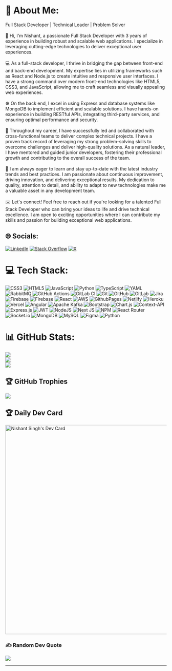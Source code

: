 # 💫 About Me:
Full Stack Developer | Technical Leader | Problem Solver<br><br>👋 Hi, I'm Nishant, a passionate Full Stack Developer with 3 years of experience in building robust and scalable web applications. I specialize in leveraging cutting-edge technologies to deliver exceptional user experiences.<br><br>💻 As a full-stack developer, I thrive in bridging the gap between front-end and back-end development. My expertise lies in utilizing frameworks such as React and Node.js to create intuitive and responsive user interfaces. I have a strong command over modern front-end technologies like HTML5, CSS3, and JavaScript, allowing me to craft seamless and visually appealing web experiences.<br><br>⚙️ On the back end, I excel in using Express and database systems like MongoDB to implement efficient and scalable solutions. I have hands-on experience in building RESTful APIs, integrating third-party services, and ensuring optimal performance and security.<br><br>🚀 Throughout my career, I have successfully led and collaborated with cross-functional teams to deliver complex technical projects. I have a proven track record of leveraging my strong problem-solving skills to overcome challenges and deliver high-quality solutions. As a natural leader, I have mentored and guided junior developers, fostering their professional growth and contributing to the overall success of the team.<br><br>🌟 I am always eager to learn and stay up-to-date with the latest industry trends and best practices. I am passionate about continuous improvement, driving innovation, and delivering exceptional results. My dedication to quality, attention to detail, and ability to adapt to new technologies make me a valuable asset in any development team.<br><br>✉️ Let's connect! Feel free to reach out if you're looking for a talented Full Stack Developer who can bring your ideas to life and drive technical excellence. I am open to exciting opportunities where I can contribute my skills and passion for building exceptional web applications.


## 🌐 Socials:
[![LinkedIn](https://img.shields.io/badge/LinkedIn-%230077B5.svg?logo=linkedin&logoColor=white)](https://linkedin.com/in/thenishantksingh) [![Stack Overflow](https://img.shields.io/badge/-Stackoverflow-FE7A16?logo=stack-overflow&logoColor=white)](https://stackoverflow.com/users/15988237) [![X](https://img.shields.io/badge/X-black.svg?logo=X&logoColor=white)](https://x.com/the_nishant_sgh) 

# 💻 Tech Stack:
![CSS3](https://img.shields.io/badge/css3-%231572B6.svg?style=for-the-badge&logo=css3&logoColor=white) ![HTML5](https://img.shields.io/badge/html5-%23E34F26.svg?style=for-the-badge&logo=html5&logoColor=white) ![JavaScript](https://img.shields.io/badge/javascript-%23323330.svg?style=for-the-badge&logo=javascript&logoColor=%23F7DF1E) ![Python](https://img.shields.io/badge/python-3670A0?style=for-the-badge&logo=python&logoColor=ffdd54) ![TypeScript](https://img.shields.io/badge/typescript-%23007ACC.svg?style=for-the-badge&logo=typescript&logoColor=white) ![YAML](https://img.shields.io/badge/yaml-%23ffffff.svg?style=for-the-badge&logo=yaml&logoColor=151515) ![RabbitMQ](https://img.shields.io/badge/rabbitmq-FF6600?style=for-the-badge&logo=rabbitmq&logoColor=white) ![GitHub Actions](https://img.shields.io/badge/github%20actions-%232671E5.svg?style=for-the-badge&logo=githubactions&logoColor=white) ![GitLab CI](https://img.shields.io/badge/gitlab%20CI-%23181717.svg?style=for-the-badge&logo=gitlab&logoColor=white) ![Git](https://img.shields.io/badge/git-%23F05033.svg?style=for-the-badge&logo=git&logoColor=white) ![GitHub](https://img.shields.io/badge/github-%23121011.svg?style=for-the-badge&logo=github&logoColor=white) ![GitLab](https://img.shields.io/badge/gitlab-%23181717.svg?style=for-the-badge&logo=gitlab&logoColor=white) ![Jira](https://img.shields.io/badge/jira-%230A0FFF.svg?style=for-the-badge&logo=jira&logoColor=white) ![Firebase](https://img.shields.io/badge/firebase-%23039BE5.svg?style=for-the-badge&logo=firebase) ![Firebase](https://img.shields.io/badge/firebase-a08021?style=for-the-badge&logo=firebase&logoColor=ffcd34) ![React](https://img.shields.io/badge/react-%2320232a.svg?style=for-the-badge&logo=react&logoColor=%2361DAFB) ![AWS](https://img.shields.io/badge/AWS-%23FF9900.svg?style=for-the-badge&logo=amazon-aws&logoColor=white) ![GithubPages](https://img.shields.io/badge/github%20pages-121013?style=for-the-badge&logo=github&logoColor=white) ![Netlify](https://img.shields.io/badge/netlify-%23000000.svg?style=for-the-badge&logo=netlify&logoColor=#00C7B7) ![Heroku](https://img.shields.io/badge/heroku-%23430098.svg?style=for-the-badge&logo=heroku&logoColor=white) ![Vercel](https://img.shields.io/badge/vercel-%23000000.svg?style=for-the-badge&logo=vercel&logoColor=white) ![Angular](https://img.shields.io/badge/angular-%23DD0031.svg?style=for-the-badge&logo=angular&logoColor=white) ![Apache Kafka](https://img.shields.io/badge/Apache%20Kafka-000?style=for-the-badge&logo=apachekafka) ![Bootstrap](https://img.shields.io/badge/bootstrap-%238511FA.svg?style=for-the-badge&logo=bootstrap&logoColor=white) ![Chart.js](https://img.shields.io/badge/chart.js-F5788D.svg?style=for-the-badge&logo=chart.js&logoColor=white) ![Context-API](https://img.shields.io/badge/Context--Api-000000?style=for-the-badge&logo=react) ![Express.js](https://img.shields.io/badge/express.js-%23404d59.svg?style=for-the-badge&logo=express&logoColor=%2361DAFB) ![JWT](https://img.shields.io/badge/JWT-black?style=for-the-badge&logo=JSON%20web%20tokens) ![NodeJS](https://img.shields.io/badge/node.js-6DA55F?style=for-the-badge&logo=node.js&logoColor=white) ![Next JS](https://img.shields.io/badge/Next-black?style=for-the-badge&logo=next.js&logoColor=white) ![NPM](https://img.shields.io/badge/NPM-%23CB3837.svg?style=for-the-badge&logo=npm&logoColor=white) ![React Router](https://img.shields.io/badge/React_Router-CA4245?style=for-the-badge&logo=react-router&logoColor=white) ![Socket.io](https://img.shields.io/badge/Socket.io-black?style=for-the-badge&logo=socket.io&badgeColor=010101) ![MongoDB](https://img.shields.io/badge/MongoDB-%234ea94b.svg?style=for-the-badge&logo=mongodb&logoColor=white) ![MySQL](https://img.shields.io/badge/mysql-4479A1.svg?style=for-the-badge&logo=mysql&logoColor=white) ![Figma](https://img.shields.io/badge/figma-%23F24E1E.svg?style=for-the-badge&logo=figma&logoColor=white) ![Python](https://img.shields.io/badge/python-3670A0?style=for-the-badge&logo=python&logoColor=ffdd54)
# 📊 GitHub Stats:
![](https://github-readme-stats.vercel.app/api?username=the-nishant-singh&theme=dark&hide_border=false&include_all_commits=true&count_private=false)<br/>
![](https://github-readme-streak-stats.herokuapp.com/?user=the-nishant-singh&theme=dark&hide_border=false)<br/>
![](https://github-readme-stats.vercel.app/api/top-langs/?username=the-nishant-singh&theme=dark&hide_border=false&include_all_commits=true&count_private=false&layout=compact)

## 🏆 GitHub Trophies
![](https://github-profile-trophy.vercel.app/?username=the-nishant-singh&theme=radical&no-frame=false&no-bg=true&margin-w=4)

## 🏆 Daily Dev Card
<a href="https://app.daily.dev/nishantsingh"><img src="https://api.daily.dev/devcards/v2/kZZVfVl266KXhxgwP2T8r.png?type=wide&r=yxr" width="652" alt="Nishant Singh's Dev Card"/></a>

### ✍️ Random Dev Quote
![](https://quotes-github-readme.vercel.app/api?type=horizontal&theme=radical)

---
<!--  [![](https://visitcount.itsvg.in/api?id=the-nishant-singh&icon=0&color=0)](https://visitcount.itsvg.in) -->

<!-- Proudly created with GPRM ( https://gprm.itsvg.in ) -->
